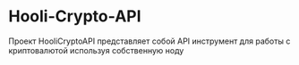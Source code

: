 # Hooli-Crypto-API
Проект HooliCryptoAPI представляет собой API инструмент для работы с криптовалютой используя собственную ноду 
